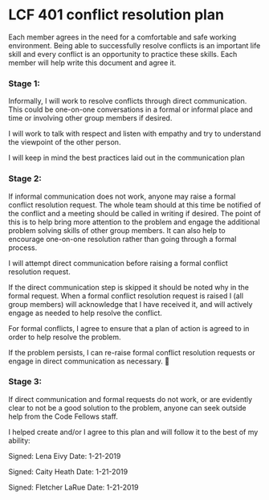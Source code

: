 # LCF 401 conflict resolution plan

Each member agrees in the need for a comfortable and safe working environment. Being able to successfully resolve conflicts is an important life skill and every conflict is an opportunity to practice these skills. Each member will help write this document and agree it.

### Stage 1:
Informally, I will work to resolve conflicts through direct communication. This could be one-on-one conversations in a formal or informal place and time or involving other group members if desired.

I will work to talk with respect and listen with empathy and try to understand the viewpoint of the other person.

I will keep in mind the best practices laid out in the communication plan

### Stage 2:
If informal communication does not work, anyone may raise a formal conflict resolution request. The whole team should at this time be notified of the conflict and a meeting should be called in writing if desired. The point of this is to help bring more attention to the problem and engage the additional problem solving skills of other group members. It can also help to encourage one-on-one resolution rather than going through a formal process.

I will attempt direct communication before raising a formal conflict resolution request. 

If the direct communication step is skipped it should be noted why in the formal request.
When a formal conflict resolution request is raised I (all group members) will acknowledge that I have received it, and will actively engage as needed to help resolve the conflict.

For formal conflicts, I agree to ensure that a plan of action is agreed to in order to help resolve the problem.

If the problem persists, I can re-raise formal conflict resolution requests or engage in direct communication as necessary.

### Stage 3:
If direct communication and formal requests do not work, or are evidently clear to not be a good solution to the problem, anyone can seek outside help from the Code Fellows staff.

I helped create and/or I agree to this plan and will follow it to the best of my ability:

Signed: Lena Eivy   Date: 1-21-2019

Signed: Caity Heath   Date: 1-21-2019

Signed: Fletcher LaRue   Date: 1-21-2019
